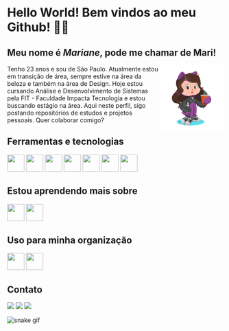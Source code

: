 # Hello World! Bem vindos ao meu Github! 👋✨
## Meu nome é *Mariane*, pode me chamar de Mari!

<img src="images/octocat.png" width="150" align="right">

Tenho 23 anos e sou de São Paulo. Atualmente estou em transição de área, sempre estive na área da beleza e também na área de Design. Hoje estou cursando Análise e Desenvolvimento de Sistemas pela FIT - Faculdade Impacta Tecnologia e estou buscando estágio na área. Aqui neste perfil, sigo postando repositórios de estudos e projetos pessoais. Quer colaborar comigo?

## Ferramentas e tecnologias

<img loading="lazy" src="https://cdn.jsdelivr.net/gh/devicons/devicon@latest/icons/html5/html5-plain.svg" width="40" height="40" />
<img loading="lazy" src="https://cdn.jsdelivr.net/gh/devicons/devicon@latest/icons/css3/css3-plain.svg" width="40" height="40" />
<img loading="lazy" src="https://cdn.jsdelivr.net/gh/devicons/devicon@latest/icons/git/git-plain.svg" width="40" height="40" />
<img loading="lazy" src="https://cdn.jsdelivr.net/gh/devicons/devicon@latest/icons/github/github-original.svg" width="40" height="40" />
<img loading="lazy" src="https://cdn.jsdelivr.net/gh/devicons/devicon@latest/icons/illustrator/illustrator-plain.svg" width="40" height="40" />
<img loading="lazy" src="https://cdn.jsdelivr.net/gh/devicons/devicon@latest/icons/photoshop/photoshop-plain.svg" width="40" height="40" />
<img loading="lazy" src="https://cdn.jsdelivr.net/gh/devicons/devicon@latest/icons/vscode/vscode-original.svg" width="40" height="40"/>
    
## Estou aprendendo mais sobre

<img loading="lazy" src="https://cdn.jsdelivr.net/gh/devicons/devicon@latest/icons/python/python-plain.svg" width="40" height="40"/>
<img loading="lazy" src="https://cdn.jsdelivr.net/gh/devicons/devicon@latest/icons/javascript/javascript-plain.svg" width="40" height="40" />

## Uso para minha organização

<img loading="lazy" src="https://cdn.jsdelivr.net/gh/devicons/devicon@latest/icons/trello/trello-plain.svg" width="40" height="40"/>
<img loading="lazy" src="https://cdn.jsdelivr.net/gh/devicons/devicon@latest/icons/notion/notion-plain.svg" width="40" height="40"/>
          
## Contato
<div>
    <a href = "mailto:contato@seu-usuário-aqui"><img loading="lazy" src="https://img.shields.io/badge/Gmail-D14836?style=for-the-badge&logo=gmail&logoColor=white" target="_blank"></a>
    <a href="https://www.linkedin.com/in/seu-usuário-linkedln-aqui" target="_blank"><img loading="lazy" src="https://img.shields.io/badge/-LinkedIn-%230077B5?style=for-the-badge&logo=linkedin&logoColor=white" target="_blank"></a> 
    <a href="https://instagram.com/seu-usuário-instagram-aqui" target="_blank"><img loading="lazy" src="https://img.shields.io/badge/-Instagram-%23E4405F?style=for-the-badge&logo=instagram&logoColor=white" target="_blank"></a>  
</div>

![snake gif](https://github.com/marianefernandes07/marianefernandes07/blob/output/github-contribution-grid-snake.svg)

<!--
**marianefernandes07/marianefernandes07** is a ✨ _special_ ✨ repository because its `README.md` (this file) appears on your GitHub profile.

Here are some ideas to get you started:

- 🔭 I’m currently working on ...
- 🌱 I’m currently learning ...
- 👯 I’m looking to collaborate on ...
- 🤔 I’m looking for help with ...
- 💬 Ask me about ...
- 📫 How to reach me: ...
- 😄 Pronouns: ...
- ⚡ Fun fact: ...
-->
